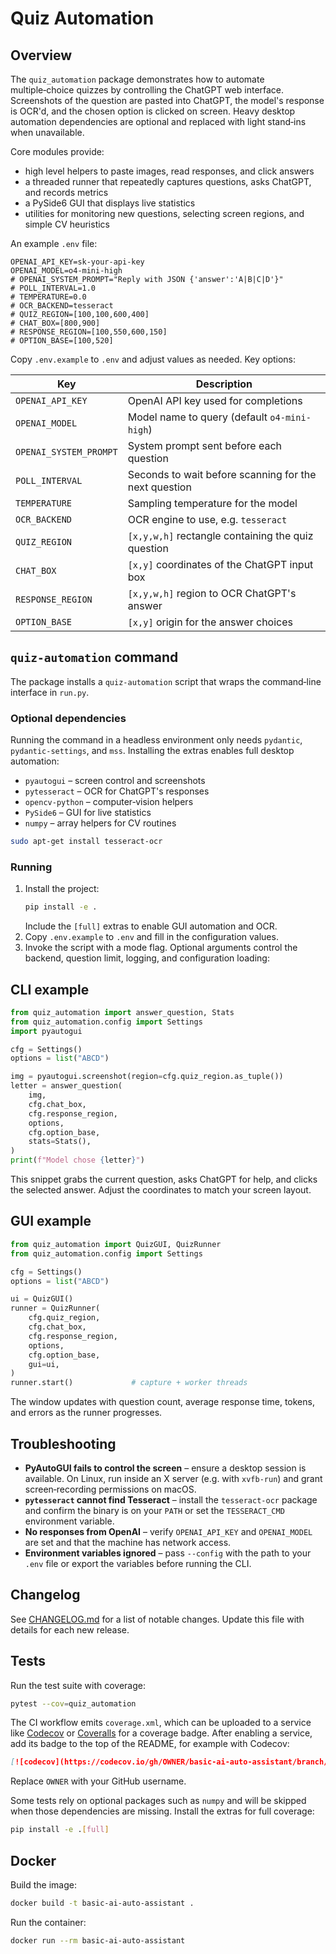 # Quiz Automation

## Overview
The `quiz_automation` package demonstrates how to automate multiple‑choice quizzes by controlling the ChatGPT web interface.  Screenshots of the question are pasted into ChatGPT, the model's response is OCR'd, and the chosen option is clicked on screen.  Heavy desktop automation dependencies are optional and replaced with light stand‑ins when unavailable.

Core modules provide:
- high level helpers to paste images, read responses, and click answers
- a threaded runner that repeatedly captures questions, asks ChatGPT, and records metrics
- a PySide6 GUI that displays live statistics
- utilities for monitoring new questions, selecting screen regions, and simple CV heuristics



An example `.env` file:

```dotenv
OPENAI_API_KEY=sk-your-api-key
OPENAI_MODEL=o4-mini-high
# OPENAI_SYSTEM_PROMPT="Reply with JSON {'answer':'A|B|C|D'}"
# POLL_INTERVAL=1.0
# TEMPERATURE=0.0
# OCR_BACKEND=tesseract
# QUIZ_REGION=[100,100,600,400]
# CHAT_BOX=[800,900]
# RESPONSE_REGION=[100,550,600,150]
# OPTION_BASE=[100,520]
```

Copy `.env.example` to `.env` and adjust values as needed. Key options:

| Key | Description |
| --- | --- |
| `OPENAI_API_KEY` | OpenAI API key used for completions |
| `OPENAI_MODEL` | Model name to query (default `o4-mini-high`) |
| `OPENAI_SYSTEM_PROMPT` | System prompt sent before each question |
| `POLL_INTERVAL` | Seconds to wait before scanning for the next question |
| `TEMPERATURE` | Sampling temperature for the model |
| `OCR_BACKEND` | OCR engine to use, e.g. `tesseract` |
| `QUIZ_REGION` | `[x,y,w,h]` rectangle containing the quiz question |
| `CHAT_BOX` | `[x,y]` coordinates of the ChatGPT input box |
| `RESPONSE_REGION` | `[x,y,w,h]` region to OCR ChatGPT's answer |
| `OPTION_BASE` | `[x,y]` origin for the answer choices |


## `quiz-automation` command
The package installs a `quiz-automation` script that wraps the command‑line interface in `run.py`.

### Optional dependencies
Running the command in a headless environment only needs `pydantic`, `pydantic-settings`, and `mss`. Installing the extras enables full desktop automation:

* `pyautogui` – screen control and screenshots
* `pytesseract` – OCR for ChatGPT's responses
* `opencv-python` – computer‑vision helpers
* `PySide6` – GUI for live statistics
* `numpy` – array helpers for CV routines



```bash
sudo apt-get install tesseract-ocr
```

### Running
1. Install the project:
   ```bash
   pip install -e .
   ```
   Include the `[full]` extras to enable GUI automation and OCR.
2. Copy `.env.example` to `.env` and fill in the configuration values.
3. Invoke the script with a mode flag. Optional arguments control the backend,
   question limit, logging, and configuration loading:




## CLI example
```python
from quiz_automation import answer_question, Stats
from quiz_automation.config import Settings
import pyautogui

cfg = Settings()
options = list("ABCD")

img = pyautogui.screenshot(region=cfg.quiz_region.as_tuple())
letter = answer_question(
    img,
    cfg.chat_box,
    cfg.response_region,
    options,
    cfg.option_base,
    stats=Stats(),
)
print(f"Model chose {letter}")
```
This snippet grabs the current question, asks ChatGPT for help, and clicks the selected answer.  Adjust the coordinates to match your screen layout.

## GUI example
```python
from quiz_automation import QuizGUI, QuizRunner
from quiz_automation.config import Settings

cfg = Settings()
options = list("ABCD")

ui = QuizGUI()
runner = QuizRunner(
    cfg.quiz_region,
    cfg.chat_box,
    cfg.response_region,
    options,
    cfg.option_base,
    gui=ui,
)
runner.start()             # capture + worker threads
```
The window updates with question count, average response time, tokens, and errors as the runner progresses.

## Troubleshooting
* **PyAutoGUI fails to control the screen** – ensure a desktop session is available. On Linux, run inside an X server (e.g. with `xvfb-run`) and grant screen‑recording permissions on macOS.
* **`pytesseract` cannot find Tesseract** – install the `tesseract-ocr` package and confirm the binary is on your `PATH` or set the `TESSERACT_CMD` environment variable.
* **No responses from OpenAI** – verify `OPENAI_API_KEY` and `OPENAI_MODEL` are set and that the machine has network access.
* **Environment variables ignored** – pass `--config` with the path to your `.env` file or export the variables before running the CLI.

## Changelog
See [CHANGELOG.md](CHANGELOG.md) for a list of notable changes. Update this file with details for each new release.

## Tests
Run the test suite with coverage:
```bash
pytest --cov=quiz_automation
```
The CI workflow emits `coverage.xml`, which can be uploaded to a service like [Codecov](https://about.codecov.io/) or [Coveralls](https://coveralls.io/) for a coverage badge. After enabling a service, add its badge to the top of the README, for example with Codecov:

```markdown
[![codecov](https://codecov.io/gh/OWNER/basic-ai-auto-assistant/branch/main/graph/badge.svg)](https://codecov.io/gh/OWNER/basic-ai-auto-assistant)
```

Replace `OWNER` with your GitHub username.

Some tests rely on optional packages such as `numpy` and will be skipped when
those dependencies are missing. Install the extras for full coverage:

```bash
pip install -e .[full]
```

## Docker

Build the image:

```bash
docker build -t basic-ai-auto-assistant .
```

Run the container:

```bash
docker run --rm basic-ai-auto-assistant
```
